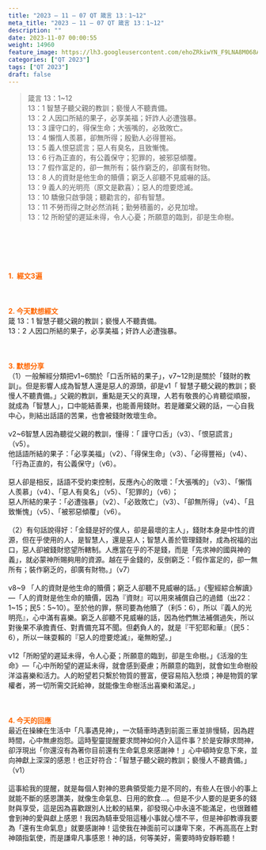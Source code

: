 ```yaml
---
title: "2023 – 11 – 07 QT 箴言 13：1~12"
meta_title: "2023 – 11 – 07 QT 箴言 13：1~12"
description: ""
date: 2023-11-07 00:00:55
weight: 14960
feature_image: https://lh3.googleusercontent.com/ehoZRkiwYN_F9LNA8M068AYxt73EavCZno-PD1cJRuf5BbSkQVUWr3gNEbt5kSs28Pb_Elg17kSrtf9ybWvojWoMV6I4tPM3vGRGDq6GkKkPdL2Gut4QAIw4-uykKUAtNiKgQKntvsU=w800
categories: ["QT 2023"]
tags: ["QT 2023"]
draft: false
---
```


<blockquote>箴言 13：1~12<br />
13：1 智慧子聽父親的教訓；褻慢人不聽責備。<br />
13：2 人因口所結的果子，必享美福；奸詐人必遭強暴。<br />
13：3 謹守口的，得保生命；大張嘴的，必致敗亡。<br />
13：4 懶惰人羨慕，卻無所得；殷勤人必得豐裕。<br />
13：5 義人恨惡謊言；惡人有臭名，且致慚愧。<br />
13：6 行為正直的，有公義保守；犯罪的，被邪惡傾覆。<br />
13：7 假作富足的，卻一無所有；裝作窮乏的，卻廣有財物。<br />
13：8 人的資財是他生命的贖價；窮乏人卻聽不見威嚇的話。<br />
13：9 義人的光明亮（原文是歡喜）；惡人的燈要熄滅。<br />
13：10 驕傲只啟爭競；聽勸言的，卻有智慧。<br />
13：11 不勞而得之財必然消耗；勤勞積蓄的，必見加增。<br />
13：12 所盼望的遲延未得，令人心憂；所願意的臨到，卻是生命樹。</blockquote><br />
&nbsp;<br />
<br />
&nbsp;<br />
<br />
<span style="color: #ff6600;"><strong>1.  經文3遍</strong></span><br />
<br />
&nbsp;<br />
<br />
<span style="color: #ff6600;"><strong>2. 今天默想經文<br />
</strong></span>箴 13：1 智慧子聽父親的教訓；褻慢人不聽責備。<br />
13：2 人因口所結的果子，必享美福；奸詐人必遭強暴。<br />
<br />
&nbsp;<br />
<br />
<strong><span style="color: #ff6600;">3. 默想分享<br />
</span></strong>（1）一般解經分類把v1~6關於「口舌所結的果子」，v7~12則是關於「錢財的教訓」。但是影響人成為智慧人還是惡人的源頭，卻是v1「 智慧子聽父親的教訓；褻慢人不聽責備。」父親的教訓，重點是天父的真理，人若有敬畏的心肯聽從順服，就成為「智慧人」，口中能結善果，也能善用錢財。若是離棄父親的話，一心自我中心，則結出話語的苦果，也會被錢財敗壞生命。<br />
<br />
v2~6智慧人因為聽從父親的教訓，懂得：「 謹守口舌」（v3）、「恨惡謊言」（v5）。<br />
他話語所結的果子：「必享美福」（v2）、「得保生命」（v3）、「必得豐裕」（v4）、「行為正直的，有公義保守」（v6）。<br />
<br />
惡人卻是相反，話語不受約束控制，反應內心的敗壞：「大張嘴的」（v3）、「懶惰人羨慕」（v4）、「惡人有臭名」（v5）、「犯罪的」（v6）；<br />
惡人所結的果子：「必遭強暴」（v2）、「必致敗亡」（v3）、「卻無所得」（v4）、「且致慚愧」（v5）、「被邪惡傾覆」（v6）。<br />
<br />
（2）有句話說得好：「金錢是好的僕人，卻是最壞的主人」，錢財本身是中性的資源，但在乎使用的人，是智慧人，還是惡人；智慧人善於管理錢財，成為祝福的出口，惡人卻被錢財慾望所轄制。人應當在乎的不是錢，而是「先求神的國與神的義」，就必蒙神所賜夠用的資源。越在乎金錢的，反倒窮乏：「假作富足的，卻一無所有；裝作窮乏的，卻廣有財物。」（v7）<br />
<br />
v8~9 「人的資財是他生命的贖價；窮乏人卻聽不見威嚇的話。」《聖經綜合解讀》—「人的資財是他生命的贖價，因為『資財』可以用來補償自己的過錯（出22：1~15；民5：5~10）。至於他的罪，祭司要為他贖了（利5：6），所以『義人的光明亮』，心中滿有喜樂。窮乏人卻聽不見威嚇的話，因為他們無法補償過失，所以對後果不承擔責任、對責備充耳不聞。但虧負人的，就是『干犯耶和華』（民5：6），所以一昧耍賴的『惡人的燈要熄滅』，毫無盼望。」<br />
<br />
v12「所盼望的遲延未得，令人心憂；所願意的臨到，卻是生命樹。」《活潑的生命》—「心中所盼望的遲延未得，就會感到憂慮；所願意的臨到，就會如生命樹般洋溢喜樂和活力。人的盼望若只繫於物質的豐富，便容易陷入愁煩；神是物質的掌權者，將一切所需交託給神，就能像生命樹活出喜樂和滿足。」<br />
<br />
&nbsp;<br />
<br />
<strong style="font-size: inherit;"><span style="color: #ff6600;">4. 今天的回應<br />
</span></strong>最近在操練在生活中「凡事遇見神」，一次騎車時遇到前面三車並排慢騎，因為趕時間，心中無慮抱怨。這時聖靈提醒要求問神如何介入這件事？於是安靜求問神，卻浮現出「你還沒有為著你目前還有生命氣息來感謝神！」心中頓時安息下來，並向神獻上深深的感恩！也正好符合：「智慧子聽父親的教訓；褻慢人不聽責備。」（v1）<br />
<br />
這事給我的提醒，就是每個人對神的恩典領受能力是不同的，有些人在很小的事上就能不斷的感恩讚美，就像生命氣息、日用的飲食…。但是不少人要的是更多的錢財與享受，這是因為喜歡跟別人比較的結果，卻發現心中永遠不能滿足，也很難體會到神的愛與獻上感恩！我因為騎車受阻這種小事就心懷不平，但是神卻教導我要為「還有生命氣息」就要感謝神！這使我在神面前可以謙卑下來，不再高高在上對神頤指氣使，而是謙卑凡事感恩！神的話，何等美好，需要時時安靜聆聽！<br />
<br />
&nbsp;<br />
<br />
&nbsp;<br />
<br />
<audio style="display: none;" controls="controls"></audio><br />
<br />
<audio style="display: none;" controls="controls"></audio><br />
<br />
<audio style="display: none;" controls="controls"></audio><br />
<br />
<audio style="display: none;" controls="controls"></audio><br />
<br />
<audio style="display: none;" controls="controls"></audio>
        